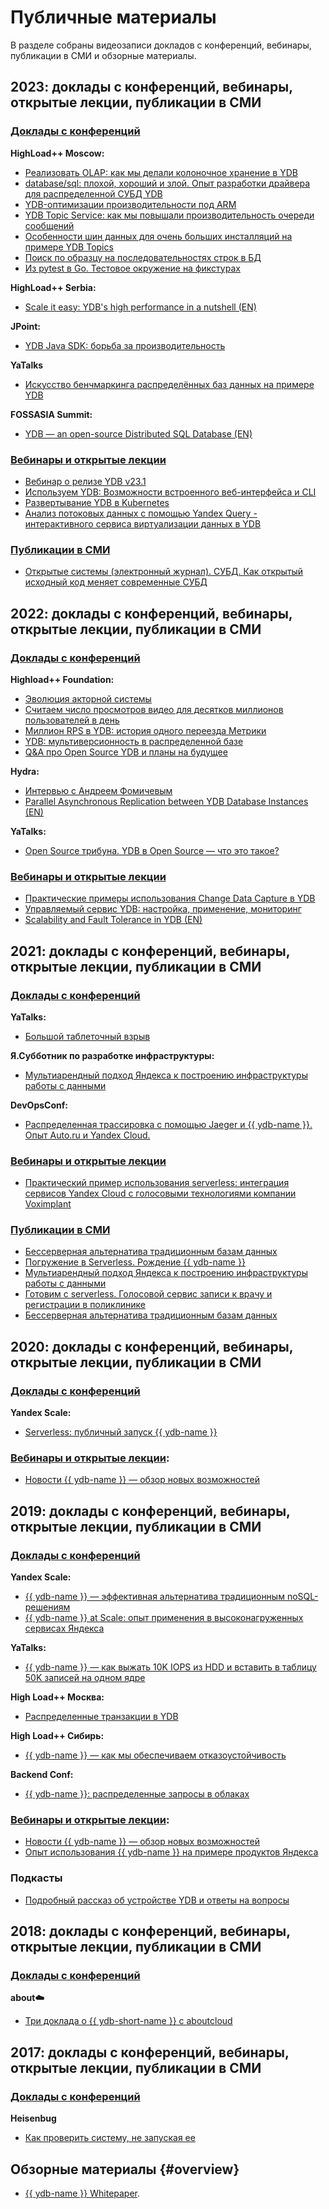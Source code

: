 # Публичные материалы

В разделе собраны видеозаписи докладов с конференций, вебинары, публикации в СМИ и обзорные материалы.

## 2023: доклады с конференций, вебинары, открытые лекции, публикации в СМИ

### [Доклады с конференций](./conferences.md#2023-conf)

**HighLoad++ Moscow:**
* [Реализовать OLAP: как мы делали колоночное хранение в YDB](./conferences.md#2023-conf-hl-olap)
* [database/sql: плохой, хороший и злой. Опыт разработки драйвера для распределенной СУБД YDB](./conferences.md#2023-conf-hl-database-sql)
* [YDB-оптимизации производительности под ARM](./conferences.md#2023-conf-hl-ydb-opt)
* [YDB Topic Service: как мы повышали производительность очереди сообщений](./conferences.md#2023-conf-hl-ydb-topic)
* [Особенности шин данных для очень больших инсталляций на примере YDB Topics](./conferences.md#2023-conf-hl-data-bus)
* [Поиск по образцу на последовательностях строк в БД](./conferences.md#2023-conf-hl-search-inline)
* [Из pytest в Go. Тестовое окружение на фикстурах](./conferences.md#2023-conf-hl-pytest-go)

**HighLoad++ Serbia:** 
* [Scale it easy: YDB's high performance in a nutshell (EN)](./conferences.md#2023-conf-hl-serbia-scale)

**JPoint:**
* [YDB Java SDK: борьба за производительность](./conferences.md#2023-conf-jp-ydb-jsdk)    

**YaTalks**
* [Искусство бенчмаркинга распределённых баз данных на примере YDB](./conferences.md#2023-conf-yt-bench)   

**FOSSASIA Summit:**
* [YDB — an open-source Distributed SQL Database (EN)](./conferences.md#2023-conf-fos-ydb)     

### [Вебинары и открытые лекции](./webinars.md/#2023-webinar)
* [Вебинар о релизе YDB v23.1](./webinars.md/#2023-webinar-ydb-23-1)
* [Используем YDB: Возможности встроенного веб-интерфейса и CLI](./webinars.md/#2023-webinar-ydb-interface)
* [Развертывание YDB в Kubernetes](./webinars.md/#2023-webinar-ydb-kubernetes)
* [Анализ потоковых данных с помощью Yandex Query - интерактивного сервиса виртуализации данных в YDB](./webinars.md/#2023-webinar-ydb-data-streams)

### [Публикации в СМИ](./mass-media.md#2023-smi)
* [Открытые системы (электронный журнал). СУБД. Как открытый исходный код меняет современные СУБД](./mass-media.md#2023-smi-ops)

## 2022: доклады с конференций, вебинары, открытые лекции, публикации в СМИ

### [Доклады с конференций](./conferences.md#2022-conf)

**Highload++ Foundation:**
* [Эволюция акторной системы](./conferences.md#2022-conf-hl-actor-sys)
* [Считаем число просмотров видео для десятков миллионов пользователей в день](./conferences.md#2022-conf-hl-count-video-view)
* [Миллион RPS в YDB: история одного переезда Метрики](./conferences.md#2022-conf-hl-mil-rps)
* [YDB: мультиверсионность в распределенной базе](./conferences.md#2022-conf-hl-ydb-multiver)
* [Q&A про Open Source YDB и планы на будущее](./conferences.md#2022-conf-hl-qa)

**Hydra:**
* [Интервью с Андреем Фомичевым](./conferences.md#2022-conf-hydra-interview)
* [Parallel Asynchronous Replication between YDB Database Instances (EN)](./conferences.md#2022-conf-hydra-parallel-async-rep)

**YaTalks:**
* [Open Source трибуна. YDB в Open Source — что это такое?](./conferences.md#2022-conf-yatalks-open-source)

### [Вебинары и открытые лекции](./webinars.md#2022-webinar)
* [Практические примеры использования Change Data Capture в YDB](./webinars.md#2022-webinar-cdc)
* [Управляемый сервис YDB: настройка, применение, мониторинг](./webinars.md#2022-webinar-ydb-managment)
* [Scalability and Fault Tolerance in YDB (EN)](./webinars.md#2022-webinar-scalability)


## 2021: доклады с конференций, вебинары, открытые лекции, публикации в СМИ  

### [Доклады с конференций](./conferences.md#2021-conf)

**YaTalks:**
* [Большой таблеточный взрыв](./conferences.md#2021-conf-yatalks-big-tablet-exp) 

**Я.Субботник по разработке инфраструктуры:**
* [Мультиарендный подход Яндекса к построению инфраструктуры работы с данными](./conferences.md#2021-conf-yasub-multirendn)

**DevOpsConf:**
* [Распределенная трассировка с помощью Jaeger и {{ ydb-name }}. Опыт Auto.ru и Yandex Cloud.](./conferences.md#2021-conf-devops-jaeger)

### [Вебинары и открытые лекции](./webinars.md#2021-webinar)
* [Практический пример использования serverless: интеграция сервисов Yandex Cloud с голосовыми технологиями компании Voximplant](./conferences.md#2021-webinar-voximplant)

### [Публикации в СМИ](./mass-media.md#2021-smi)
* [Бессерверная альтернатива традиционным базам данных](./mass-media.md#2021-smi-serverless)
* [Погружение в Serverless. Рождение {{ ydb-name }}](./mass-media.md#2021-smi-inner-serverless)
* [Мультиарендный подход Яндекса к построению инфраструктуры работы с данными](./mass-media.md#2021-smi-multiarend)
* [Готовим c serverless. Голосовой сервис записи к врачу и регистрации в поликлинике](./mass-media.md#2021-smi-serverless-cook)
* [Бессерверная альтернатива традиционным базам данных](./mass-media.md#2021-smi-serverless-alternative)


## 2020: доклады с конференций, вебинары, открытые лекции, публикации в СМИ       

### [Доклады с конференций](./conferences.md#2020-conf)

**Yandex Scale:**
* [Serverless: публичный запуск {{ ydb-name }}](./conferences.md#2021-conf-yandex-scale)

### [Вебинары и открытые лекции](./webinars.md#2020-webinar):
* [Новости {{ ydb-name }} — обзор новых возможностей](./webinars.md#2020-webinar-ydb-news)

## 2019: доклады с конференций, вебинары, открытые лекции, публикации в СМИ  

### [Доклады с конференций](./conferences.md#2019-conf)

**Yandex Scale:**
* [{{ ydb-name }} — эффективная альтернатива традиционным noSQL-решениям](./conferences.md#2019-conf-yascale-ydb-nosql-alt)
* [{{ ydb-name }} at Scale: опыт применения в высоконагруженных сервисах Яндекса](./conferences.md#2019-conf-yascale-ydb-at-scale)

**YaTalks:**
* [{{ ydb-name }} — как выжать 10K IOPS из HDD и вставить в таблицу 50K записей на одном ядре](./conferences.md#2019-conf-yatalks-10k-iops)

**High Load++ Москва:**
* [Распределенные транзакции в YDB](./conferences.md#2019-conf-hl-dist-transc)

**High Load++ Сибирь:**
* [{{ ydb-name }} — как мы обеспечиваем отказоустойчивость](./conferences.md#2019-conf-hl-faul-tol)

**Backend Conf:**
* [{{ ydb-name }}: распределенные запросы в облаках](./conferences.md#2019-conf-backendconf)

### [Вебинары и открытые лекции](./webinars.md#2019-webinar):
* [Новости {{ ydb-name }} — обзор новых возможностей](./webinars.md#2019-webinar-ydb-news)
* [Опыт использования {{ ydb-name }} на примере продуктов Яндекса](./webinars.md#2019-webinar-ydb-exp)

### Подкасты
* [Подробный рассказ об устройстве YDB и ответы на вопросы](https://devzen.ru/episode-0272/)

## 2018: доклады с конференций, вебинары, открытые лекции, публикации в СМИ  

### [Доклады с конференций](./conferences.md#2018-conf)

**about:cloud:**
* [Три доклада о {{ ydb-short-name }} с aboutcloud](./conferences.md#2018-conf-about-cloud)

## 2017: доклады с конференций, вебинары, открытые лекции, публикации в СМИ  

### [Доклады с конференций](./conferences.md#2017-conf)

**Heisenbug**
* [Как проверить систему, не запуская ее](./conferences.md#2017-conf-heisenbug)

## Обзорные материалы {#overview}
* [{{ ydb-name }} Whitepaper](https://storage.yandexcloud.net/ydb-public-talks/yandex-database-a4.pdf).